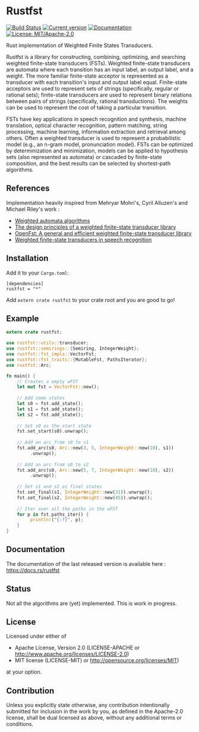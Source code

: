 # Rustfst

[![Build Status](https://travis-ci.com/Garvys/rustfst.svg?branch=master)](https://travis-ci.com/Garvys/rustfst)
[![Current version](https://meritbadge.herokuapp.com/rustfst)](https://crates.io/crates/rustfst)
[![Documentation](https://docs.rs/rustfst/badge.svg)](https://docs.rs/rustfst)
[![License: MIT/Apache-2.0](https://img.shields.io/crates/l/rustfst.svg)](#license)

Rust implementation of Weighted Finite States Transducers.

Rustfst is a library for constructing, combining, optimizing, and searching weighted
finite-state transducers (FSTs). Weighted finite-state transducers are automata where
each transition has an input label, an output label, and a weight.
The more familiar finite-state acceptor is represented as a transducer
with each transition's input and output label equal. Finite-state acceptors
are used to represent sets of strings (specifically, regular or rational sets);
finite-state transducers are used to represent binary relations between pairs of
strings (specifically, rational transductions). The weights can be used to represent
the cost of taking a particular transition.

FSTs have key applications in speech recognition and synthesis, machine translation,
optical character recognition, pattern matching, string processing, machine learning,
information extraction and retrieval among others. Often a weighted transducer is used to
represent a probabilistic model (e.g., an n-gram model, pronunciation model). FSTs can be
optimized by determinization and minimization, models can be applied to hypothesis sets
(also represented as automata) or cascaded by finite-state composition, and the best
results can be selected by shortest-path algorithms.

## References

Implementation heavily inspired from Mehryar Mohri's, Cyril Alluzen's and Michael Riley's work :
 - [Weighted automata algorithms](https://cs.nyu.edu/~mohri/pub/hwa.pdf)
 - [The design principles of a weighted finite-state transducer library](https://core.ac.uk/download/pdf/82101846.pdf)
 - [OpenFst: A general and efficient weighted finite-state transducer library](https://link.springer.com/chapter/10.1007%2F978-3-540-76336-9_3)
 - [Weighted finite-state transducers in speech recognition](https://repository.upenn.edu/cgi/viewcontent.cgi?article=1010&context=cis_papers)

## Installation

Add it to your `Cargo.toml`:

```
[dependencies]
rustfst = "*"
```

Add `extern crate rustfst` to your crate root and you are good to go!

## Example

```rust
extern crate rustfst;

use rustfst::utils::transducer;
use rustfst::semirings::{Semiring, IntegerWeight};
use rustfst::fst_impls::VectorFst;
use rustfst::fst_traits::{MutableFst, PathsIterator};
use rustfst::Arc;

fn main() {
    // Creates a empty wFST
    let mut fst = VectorFst::new();
    
    // Add some states
    let s0 = fst.add_state();
    let s1 = fst.add_state();
    let s2 = fst.add_state();
    
    // Set s0 as the start state
    fst.set_start(s0).unwrap();
    
    // Add an arc from s0 to s1
    fst.add_arc(s0, Arc::new(3, 5, IntegerWeight::new(10), s1))
         .unwrap();
    
    // Add an arc from s0 to s2
    fst.add_arc(s0, Arc::new(5, 7, IntegerWeight::new(18), s2))
         .unwrap();
    
    // Set s1 and s2 as final states
    fst.set_final(s1, IntegerWeight::new(31)).unwrap();
    fst.set_final(s2, IntegerWeight::new(45)).unwrap();
    
    // Iter over all the paths in the wFST
    for p in fst.paths_iter() {
         println!("{:?}", p);
    }
}
```

## Documentation

The documentation of the last released version is available here :
https://docs.rs/rustfst

## Status

Not all the algorithms are (yet) implemented. This is work in progress.

## License
   
Licensed under either of
- Apache License, Version 2.0 (LICENSE-APACHE or http://www.apache.org/licenses/LICENSE-2.0)
- MIT license (LICENSE-MIT) or http://opensource.org/licenses/MIT)

at your option.

## Contribution

Unless you explicitly state otherwise, any contribution intentionally submitted for inclusion in the work by you, as defined in the Apache-2.0 license, shall be dual licensed as above, without any additional terms or conditions.